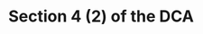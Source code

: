 ---
title: "Section 4 (2) of the DCA"
draft: false
exceptions:
- info53k
memberstates:
- DK
score: 3
compensation:
- 
remarks: |
 Caricatures are treated as new works


link: ""
---
